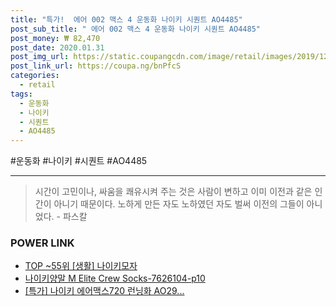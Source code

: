 ```yaml
--- 
title: "특가!  에어 002 맥스 4 운동화 나이키 시퀀트 AO4485" 
post_sub_title: " 에어 002 맥스 4 운동화 나이키 시퀀트 AO4485" 
post_money: ₩ 82,470 
post_date: 2020.01.31 
post_img_url: https://static.coupangcdn.com/image/retail/images/2019/12/20/14/6/9db5bde9-96cc-4a26-85a5-a822cbc1be20.jpg 
post_link_url: https://coupa.ng/bnPfcS 
categories: 
  - retail 
tags: 
  - 운동화 
  - 나이키 
  - 시퀀트 
  - AO4485 
--- 
```

  #운동화 #나이키 #시퀀트 #AO4485 
<hr> 

> 시간이 고민이나, 싸움을 쾌유시켜 주는 것은 사람이 변하고 이미 이전과 같은 인간이 아니기 때문이다. 노하게 만든 자도 노하였던 자도 벌써 이전의 그들이 아니었다. - 파스칼 


### POWER LINK

* <a href="https://blog.naver.com/fasyy4321/221778792947" target="_blank"> TOP ~55위 [생활] 나이키모자</a>
* <a href="https://blog.naver.com/fasyy4321/221785752885" target="_blank">나이키양말 M Elite Crew Socks-7626104-p10</a>
* <a href="https://blog.naver.com/sakai111/221787533962" target="_blank">[특가] 나이키 에어맥스720 런닝화 AO29...</a>
